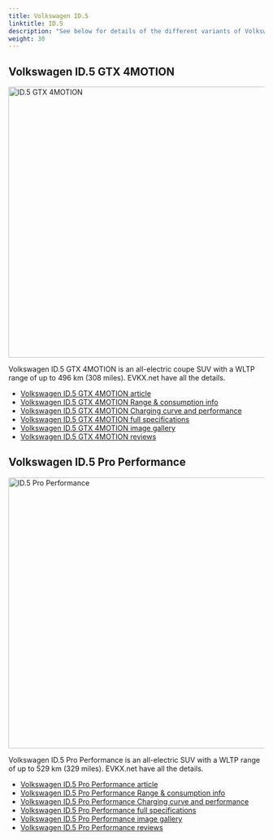 ```yaml
---
title: Volkswagen ID.5
linktitle: ID.5
description: "See below for details of the different variants of Volkswagen ID.5"
weight: 30
---
```

## Volkswagen ID.5 GTX 4MOTION

<a href="/models/volkswagen/id.5/id.5_gtx_4motion/"><img src="https://media.evkx.net/multimedia/models/volkswagen/id.5/id.5_gtx_4motion/main_1_st.jpg" width="800" height="533" alt="ID.5 GTX 4MOTION" ></a>

Volkswagen ID.5 GTX 4MOTION is an all-electric coupe SUV with a WLTP range of up to 496 km (308 miles). EVKX.net have all the details. 

- [Volkswagen ID.5 GTX 4MOTION article](/models/volkswagen/id.5/id.5_gtx_4motion/)
- [Volkswagen ID.5 GTX 4MOTION Range & consumption info](/models/volkswagen/id.5/id.5_gtx_4motion//rangeandconsumption)
- [Volkswagen ID.5 GTX 4MOTION Charging curve and performance](/models/volkswagen/id.5/id.5_gtx_4motion//chargingcurve)
- [Volkswagen ID.5 GTX 4MOTION full specifications](/models/volkswagen/id.5/id.5_gtx_4motion//specifications)
- [Volkswagen ID.5 GTX 4MOTION image gallery](/models/volkswagen/id.5/id.5_gtx_4motion//gallery)
- [Volkswagen ID.5 GTX 4MOTION reviews](/models/volkswagen/id.5/id.5_gtx_4motion//reviews)

## Volkswagen ID.5 Pro Performance

<a href="/models/volkswagen/id.5/id.5_pro_performance/"><img src="https://media.evkx.net/multimedia/models/volkswagen/id.5/id.5_pro_performance/main_1_st.jpg" width="800" height="533" alt="ID.5 Pro Performance" ></a>

Volkswagen ID.5 Pro Performance is an all-electric SUV with a WLTP range of up to 529 km (329 miles). EVKX.net have all the details. 

- [Volkswagen ID.5 Pro Performance article](/models/volkswagen/id.5/id.5_pro_performance/)
- [Volkswagen ID.5 Pro Performance Range & consumption info](/models/volkswagen/id.5/id.5_pro_performance//rangeandconsumption)
- [Volkswagen ID.5 Pro Performance Charging curve and performance](/models/volkswagen/id.5/id.5_pro_performance//chargingcurve)
- [Volkswagen ID.5 Pro Performance full specifications](/models/volkswagen/id.5/id.5_pro_performance//specifications)
- [Volkswagen ID.5 Pro Performance image gallery](/models/volkswagen/id.5/id.5_pro_performance//gallery)
- [Volkswagen ID.5 Pro Performance reviews](/models/volkswagen/id.5/id.5_pro_performance//reviews)

